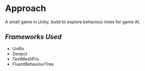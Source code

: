 # **Approach**
A small game in Unity, build to explore behaviour trees for game AI.

## *Frameworks Used*
* UniRx
* Zenject
* TextMeshPro
* FluentBehaviourTree
